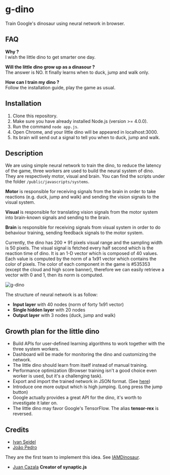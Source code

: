 # g-dino
Train Google's dinosaur using neural network in browser.

## FAQ 

**Why ?**<br/>
I wish the little dino to get smarter one day.

**Will the little dino grow up as a dinasour ?**<br/>
The answer is NO. It finally learns when to duck, jump and walk only.

**How can I train my dino ?**<br/>
Follow the installation guide, play the game as usual.

## Installation

1. Clone this repository.
1. Make sure you have already installed Node.js (version >= 4.0.0).
1. Run the command `node app.js`.
1. Open Chrome, and your little dino will be appeared in localhost:3000.
1. Its brain will send out a signal to tell you when to duck, jump and walk.

## Description

We are using simple neural network to train the dino, to reduce the latency of the game, three workers are used to build the neural system of dino. They are respectively motor, visual and brain. You can find the scripts under the folder `/public/javascripts/systems`.

**Motor** is responsible for receiving signals from the brain in order to take reactions (e.g. duck, jump and walk) and sending the vision signals to the visual system.

**Visual** is responsible for translating vision signals from the motor system into brain-known signals and sending to the brain.

**Brain** is responsible for receiving signals from visual system in order to do behaviour training, sending feedback signals to the motor system.

Currently, the dino has 200 * 91 pixels visual range and the sampling width is 50 pixels. The visual signal is fetched every half second which is the reaction time of dino. It is an 1-D vector which is composed of 40 values. Each value is computed by the norm of a 1x91 vector which contains the color of pixels. The color of each component in the game is #535353 (except the cloud and high score banner), therefore we can easily retrieve a vector with 0 and 1, then its norm is computed.

![g-dino](https://raw.githubusercontent.com/tngan/g-dino/master/public/wiki/vision.png)

The structure of neural network is as follow:

+ **Input layer** with 40 nodes (norm of forty 1x91 vector)
+ **Single hidden layer** with 20 nodes
+ **Output layer** with 3 nodes (duck, jump and walk)

## Growth plan for the little dino 

+ Build APIs for user-defined learning algorithms to work together with the three system workers.
+ Dashboard will be made for monitoring the dino and customizing the network.
+ The little dino should learn from itself instead of manual training.
+ Performance optimization (Browser training isn't a good choice even worker is used, but it's a challenging task).
+ Export and import the trained network in JSON format. (See [here](https://github.com/cazala/synaptic/wiki/Networks#tojsonfromjson))
+ Introduce one more output which is high jumping. (Long press the jump button)
+ Google actually provides a great API for the dino, it's worth to investigate it later on.
+ The little dino may favor Google's TensorFlow. The alias **tensor-rex** is reversed.

## Credits

- [Ivan Seidel](https://github.com/ivanseidel)
- [João Pedro](https://github.com/joaopedrovbs)

They are the first team to implement this idea. See [IAMDinosaur](https://github.com/ivanseidel/IAMDinosaur). 

- [Juan Cazala](https://github.com/cazala) **Creator of synaptic.js**
